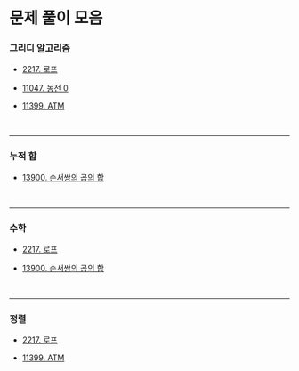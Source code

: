 # 문제 풀이 모음

### 그리디 알고리즘

- [2217. 로프](https://github.com/whistleJs/algorithm-zip/tree/main/Baekjoon/Javascript/Silver4/2217)

- [11047. 동전 0](https://github.com/whistleJs/algorithm-zip/tree/main/Baekjoon/Javascript/Silver4/11047)

- [11399. ATM](https://github.com/whistleJs/algorithm-zip/tree/main/Baekjoon/Javascript/Silver4/11399)

<br />

---

### 누적 합

- [13900. 순서쌍의 곱의 합](https://github.com/whistleJs/algorithm-zip/tree/main/Baekjoon/Javascript/Silver4/13900)

<br />

---

### 수학

- [2217. 로프](https://github.com/whistleJs/algorithm-zip/tree/main/Baekjoon/Javascript/Silver4/2217)

- [13900. 순서쌍의 곱의 합](https://github.com/whistleJs/algorithm-zip/tree/main/Baekjoon/Javascript/Silver4/13900)

<br />

---

### 정렬

- [2217. 로프](https://github.com/whistleJs/algorithm-zip/tree/main/Baekjoon/Javascript/Silver4/2217)

- [11399. ATM](https://github.com/whistleJs/algorithm-zip/tree/main/Baekjoon/Javascript/Silver4/11399)
